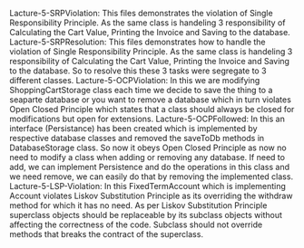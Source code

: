 Lacture-5-SRPViolation: This files demonstrates the violation of Single Responsibility Principle. As the same class is handeling 3 responsibility of Calculating the Cart Value, Printing the Invoice and Saving to the database.
Lacture-5-SRPResolution: This files demonstrates how to handle the violation of Single Responsibility Principle. As the same class is handeling 3 responsibility of Calculating the Cart Value, Printing the Invoice and Saving to the database. So to resolve this these 3 tasks were segregate to 3 different classes.
Lacture-5-OCPViolation: In this we are modifying ShoppingCartStorage class each time we decide to save the thing to a seaparte database or you want to remove a database which in turn violates Open Closed Principle which states that a class should always be closed for modifications but open for extensions.
Lacture-5-OCPFollowed: In this an interface (Persistance) has been created which is implemented by respective database classes and removed the saveToDb methods in DatabaseStorage class. So now it obeys Open Closed Principle as now no need to modify a class when adding or removing any database. If need to add, we can implement Persistence and do the operations in this class and we need remove, we can easily do that by removing the implemented class.
Lacture-5-LSP-Violation: In this FixedTermAccount which is implementing Account violates Liskov Substitution Principle as its overriding the withdraw method for which it has no need. As per Liskov Substitution Principle superclass objects should be replaceable by its subclass objects without affecting the correctness of the code. Subclass should not override methods that breaks the contract of the superclass.
